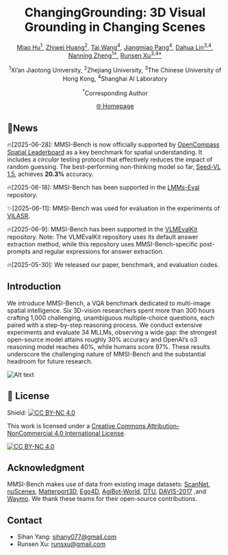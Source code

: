 <div align="center">

# ChangingGrounding: 3D Visual Grounding in Changing Scenes

</div>

<p align="center">
  <!-- <b>Authors</b><br> -->
  <a href="https://github.com/hm123450" target="_blank">Miao Hu<sup>1</sup></a>,
  <a href="https://github.com/huang583824382" target="_blank">Zhiwei Huang<sup>2</sup></a>,
  <a href="https://tai-wang.github.io" target="_blank">Tai Wang<sup>4</sup></a>,
  <a href="https://oceanpang.github.io" target="_blank">Jiangmiao Pang<sup>4</sup></a>,
  <a href="http://dahua.site" target="_blank">Dahua Lin<sup>3,4</sup></a>,
  <a href="http://www.aiar.xjtu.edu.cn/info/1046/1229.htm" target="_blank">Nanning Zheng<sup>1*</sup></a>,
  <a href="https://runsenxu.com" target="_blank">Runsen Xu<sup>3,4*</sup></a>
</p>

<p align="center">
  <sup>1</sup>Xi’an Jiaotong University,
  <sup>2</sup>Zhejiang University,
  <sup>3</sup>The Chinese University of Hong Kong,
  <sup>4</sup>Shanghai AI Laboratory
</p>

<p align="center">
  <sup>*</sup>Corresponding Author
</p>

<!-- <a href="">📑 Paper</a>  |
  <a href="">📖 arXiv</a> -->



<p align="center">
  <a href="https://hm123450.github.io/CGB/">🌐 Homepage</a>
</p>


## 🔔News
🔥[2025-06-28]: MMSI-Bench is now officially supported by [OpenCompass Spatial Leaderboard](https://huggingface.co/spaces/opencompass/openlmm_spatial_leaderboard) as a key benchmark for spatial understanding. It includes a *circular* testing protocol that effectively reduces the impact of random guessing. The best-performing non-thinking model so far, [Seed-VL 1.5](https://www.google.com.hk/search?q=seed-vl-1.5), achieves **20.3%** accuracy.

🔥[2025-06-18]: MMSI-Bench has been supported in the [LMMs-Eval](https://github.com/EvolvingLMMs-Lab/lmms-eval) repository.

✨[2025-06-11]: MMSI-Bench was used for evaluation in the experiments of [VILASR](https://arxiv.org/abs/2506.09965).

🔥[2025-06-9]: MMSI-Bench has been supported in the [VLMEvalKit](https://github.com/open-compass/VLMEvalKit) repository. Note: The VLMEvalKit repository uses its default answer extraction method, while this repository uses MMSI-Bench-specific post-prompts and regular expressions for answer extraction.

🔥[2025-05-30]: We released our paper, benchmark, and evaluation codes.



## Introduction
We introduce MMSI-Bench, a VQA benchmark dedicated to multi-image spatial intelligence. Six 3D-vision researchers spent more than 300 hours crafting 1,000 challenging, unambiguous multiple-choice questions, each paired with a step-by-step reasoning process. We conduct extensive experiments and evaluate 34 MLLMs, observing a wide gap: the strongest open-source model attains roughly 30% accuracy and OpenAI’s o3 reasoning model reaches 40%, while humans score 97%. These results underscore the challenging nature of MMSI-Bench and the substantial headroom for future research.

![Alt text](assets/teaser.jpg)

## 📄 License

Shield: [![CC BY-NC 4.0][cc-by-nc-shield]][cc-by-nc]

This work is licensed under a
[Creative Commons Attribution-NonCommercial 4.0 International License][cc-by-nc].

[![CC BY-NC 4.0][cc-by-nc-image]][cc-by-nc]

[cc-by-nc]: https://creativecommons.org/licenses/by-nc/4.0/
[cc-by-nc-image]: https://licensebuttons.net/l/by-nc/4.0/88x31.png
[cc-by-nc-shield]: https://img.shields.io/badge/License-CC%20BY--NC%204.0-lightgrey.svg

## Acknowledgment
MMSI-Bench makes use of data from existing image datasets: [ScanNet](http://www.scan-net.org/), [nuScenes](https://www.nuscenes.org/), [Matterport3D](https://niessner.github.io/Matterport/), [Ego4D](https://ego4d-data.org/), [AgiBot-World](https://agibot-world.cn/), [DTU](https://roboimagedata.compute.dtu.dk/?page_id=36), [DAVIS-2017](https://davischallenge.org/) ,and [Waymo](https://waymo.com/open/). We thank these teams for their open-source contributions.

## Contact
- Sihan Yang: sihany077@gmail.com
- Runsen Xu:  runsxu@gmail.com
